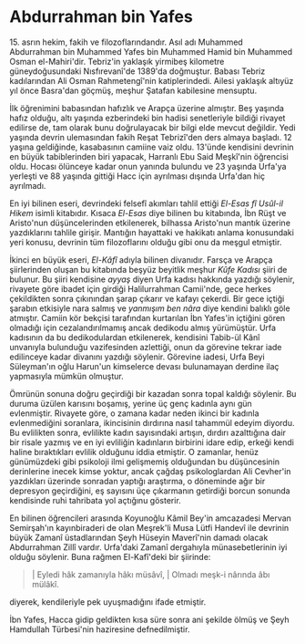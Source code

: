 
# Abdurrahman bin Yafes

15\. asrın hekim, fakih ve filozoflarındandır. Asıl adı Muhammed
Abdurrahman bin Muhammed Yafes bin Muhammed Hamid bin Muhammed Osman
el-Mahiri'dir. Tebriz'in yaklaşık yirmibeş kilometre güneydoğusundaki
Nısfırevanî'de 1389'da doğmuştur. Babası Tebriz kadılarından Ali Osman
Rahmetengî'nin katiplerindedi. Ailesi yaklaşık altıyüz yıl önce
Basra'dan göçmüş, meşhur Şatafan kabilesine mensuptu.

İlk öğrenimini babasından hafızlık ve Arapça üzerine almıştır. Beş
yaşında hafız olduğu, altı yaşında ezberindeki bin hadisi senetleriyle
bildiği rivayet edilirse de, tam olarak bunu doğrulayacak bir bilgi elde
mevcut değildir. Yedi yaşında devrin ulemasından fakih Reşat Tebrizî'den
ders almaya başladı. 12 yaşına geldiğinde, kasabasının camiine vaiz
oldu. 13'ünde kendisini devrinin en büyük tabiblerinden biri yapacak,
Harranlı Ebu Said Meşkî'nin öğrencisi oldu. Hocası ölünceye kadar onun
yanında bulundu ve 23 yaşında Urfa'ya yerleşti ve 88 yaşında gittiği
Hacc için ayrılması dışında Urfa'dan hiç ayrılmadı.

En iyi bilinen eseri, devrindeki felsefî akımları tahlil ettiği *El-Esas
fî Usûl-il Hikem* isimli kitabıdır. Kısaca *El-Esas* diye bilinen bu
kitabında, İbn Rüşt ve Aristo'nun düşüncelerinden etkilenerek, bilhassa
Aristo'nun mantık üzerine yazdıklarını tahlile girişir. Mantığın
hayattaki ve hakikatı anlama konusundaki yeri konusu, devrinin tüm
filozoflarını olduğu gibi onu da meşgul etmiştir.

İkinci en büyük eseri, *El-Kâfî* adıyla bilinen divanıdır. Farsça ve
Arapça şiirlerinden oluşan bu kitabında beşyüz beyitlik meşhur *Kûfe
Kadısı* şiiri de bulunur. Bu şiiri kendisine *ayyaş* diyen Urfa kadısı
hakkında yazdığı söylenir, rivayete göre ibadet için girdiği
Halilurrahman Camii'nde, gece herkes çekildikten sonra çıkınından şarap
çıkarır ve kafayı çekerdi. Bir gece içtiği şarabın etkisiyle nara salmış
ve *yanmışım ben nâra* diye kendini balıklı göle atmıştır. Camiin kör
bekçisi tarafından kurtarılan İbn Yafes'in içtiğini gören olmadığı için
cezalandırılmamış ancak dedikodu almış yürümüştür. Urfa kadısının da bu
dedikodulardan etkilenerek, kendisini Tabib-ül Kânî unvanıyla bulunduğu
vazifesinden azlettiği, onun da görevine tekrar iade edilinceye kadar
divanını yazdığı söylenir. Görevine iadesi, Urfa Beyi Süleyman'ın oğlu
Harun'un kimselerce devası bulunamayan derdine ilaç yapmasıyla mümkün
olmuştur.

Ömrünün sonuna doğru geçirdiği bir kazadan sonra topal kaldığı söylenir.
Bu duruma üzülen karısını boşamış, yerine üç genç kadınla aynı gün
evlenmiştir. Rivayete göre, o zamana kadar neden ikinci bir kadınla
evlenmediğini soranlara, ikincisinin dırdırına nasıl tahammül edeyim
diyordu. Bu evlilikten sonra, evlilikte kadın sayısındaki artışın,
dırdırı azalttığına dair bir risale yazmış ve en iyi evliliğin
kadınların birbirini idare edip, erkeği kendi haline bıraktıkları
evlilik olduğunu iddia etmiştir. O zamanlar, henüz günümüzdeki gibi
psikoloji ilmi gelişmemiş olduğundan bu düşüncesinin derinlerine inecek
kimse yoktur, ancak çağdaş psikologlardan Ali Cevher'in yazdıkları
üzerinde sonradan yaptığı araştırma, o döneminde ağır bir depresyon
geçirdiğini, eş sayısını üçe çıkarmanın getirdiği borcun sonunda
kendisinde ruhi tahribata yol açtığınu gösterir.

En bilinen öğrencileri arasında Koyunoğlu Kâmil Bey'in amcazadesi Mervan
Semirşah'ın kayınbiraderi de olan Meşrek'li Musa Lütfi Handevî ile
devrinin büyük Zamanî üstadlarından Şeyh Hüseyin Maverî'nin damadı
olacak Abdurrahman Zillî vardır. Urfa'daki Zamanî dergahıyla
münasebetlerinin iyi olduğu söylenir. Buna rağmen El-Kafî'deki bir
şiirinde:

> | Eyledi hâk zamanıyla hâkı müsâvî,
> | Olmadı meşk-i nârında âbı mülâkî.

diyerek, kendileriyle pek uyuşmadığını ifade etmiştir.

İbn Yafes, Hacca gidip geldikten kısa süre sonra ani şekilde ölmüş ve
Şeyh Hamdullah Türbesi'nin haziresine defnedilmiştir.

